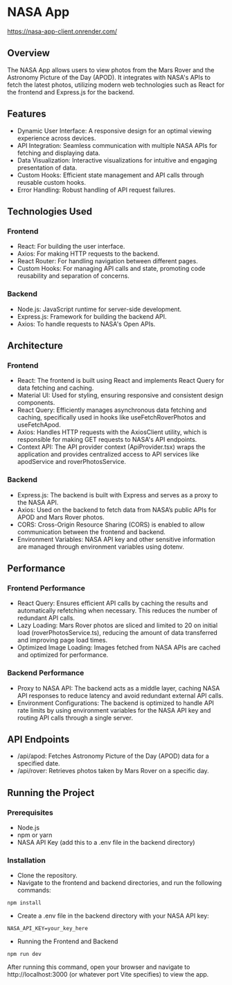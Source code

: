 # NASA App

https://nasa-app-client.onrender.com/

## Overview

The NASA App allows users to view photos from the Mars Rover and the Astronomy Picture of the Day (APOD). It integrates with NASA's APIs to fetch the latest photos, utilizing modern web technologies such as React for the frontend and Express.js for the backend.

## Features

- Dynamic User Interface: A responsive design for an optimal viewing experience across devices.
- API Integration: Seamless communication with multiple NASA APIs for fetching and displaying data.
- Data Visualization: Interactive visualizations for intuitive and engaging presentation of data.
- Custom Hooks: Efficient state management and API calls through reusable custom hooks.
- Error Handling: Robust handling of API request failures.

## Technologies Used

### Frontend

- React: For building the user interface.
- Axios: For making HTTP requests to the backend.
- React Router: For handling navigation between different pages.
- Custom Hooks: For managing API calls and state, promoting code reusability and separation of concerns.

### Backend

- Node.js: JavaScript runtime for server-side development.
- Express.js: Framework for building the backend API.
- Axios: To handle requests to NASA's Open APIs.

## Architecture

### Frontend

- React: The frontend is built using React and implements React Query for data fetching and caching.
- Material UI: Used for styling, ensuring responsive and consistent design components.
- React Query: Efficiently manages asynchronous data fetching and caching, specifically used in hooks like useFetchRoverPhotos and useFetchApod.
- Axios: Handles HTTP requests with the AxiosClient utility, which is responsible for making GET requests to NASA's API endpoints.
- Context API: The API provider context (ApiProvider.tsx) wraps the application and provides centralized access to API services like apodService and roverPhotosService.

### Backend

- Express.js: The backend is built with Express and serves as a proxy to the NASA API.
- Axios: Used on the backend to fetch data from NASA’s public APIs for APOD and Mars Rover photos.
- CORS: Cross-Origin Resource Sharing (CORS) is enabled to allow communication between the frontend and backend.
- Environment Variables: NASA API key and other sensitive information are managed through environment variables using dotenv.

## Performance

### Frontend Performance

- React Query: Ensures efficient API calls by caching the results and automatically refetching when necessary. This reduces the number of redundant API calls.
- Lazy Loading: Mars Rover photos are sliced and limited to 20 on initial load (roverPhotosService.ts), reducing the amount of data transferred and improving page load times.
- Optimized Image Loading: Images fetched from NASA APIs are cached and optimized for performance.

### Backend Performance

- Proxy to NASA API: The backend acts as a middle layer, caching NASA API responses to reduce latency and avoid redundant external API calls.
- Environment Configurations: The backend is optimized to handle API rate limits by using environment variables for the NASA API key and routing API calls through a single server.

## API Endpoints

- /api/apod: Fetches Astronomy Picture of the Day (APOD) data for a specified date.
- /api/rover: Retrieves photos taken by Mars Rover on a specific day.

## Running the Project

### Prerequisites

- Node.js
- npm or yarn
- NASA API Key (add this to a .env file in the backend directory)

### Installation

- Clone the repository.
- Navigate to the frontend and backend directories, and run the following commands:

```
npm install
```

- Create a .env file in the backend directory with your NASA API key:

```
NASA_API_KEY=your_key_here
```

- Running the Frontend and Backend

```
npm run dev
```

After running this command, open your browser and navigate to http://localhost:3000 (or whatever port Vite specifies) to view the app.
